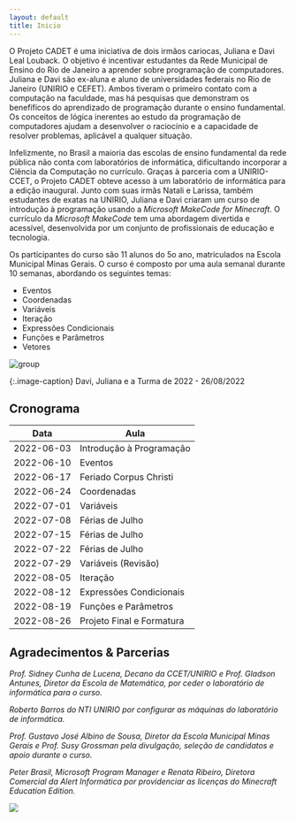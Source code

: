 ```yaml
---
layout: default
title: Inicio
---
```


O Projeto CADET é uma iniciativa de dois irmãos cariocas, Juliana e Davi Leal Louback. O objetivo é incentivar estudantes da Rede Municipal de Ensino do Rio de Janeiro a aprender sobre programação de computadores. Juliana e Davi são ex-aluna e aluno de universidades federais no Rio de Janeiro (UNIRIO e CEFET). Ambos tiveram o primeiro contato com a computação na faculdade, mas há pesquisas que demonstram os benefíficos do aprendizado de programação durante o ensino fundamental. Os conceitos de lógica inerentes ao estudo da programação de computadores ajudam a desenvolver o raciocínio e a capacidade de resolver problemas, aplicável a qualquer situação.

Infelizmente, no Brasil a maioria das escolas de ensino fundamental da rede pública não conta com laboratórios de informática, dificultando incorporar a Ciência da Computação no currículo. Graças à parceria com a UNIRIO-CCET, o Projeto CADET obteve acesso à um laboratório de informática para a edição inaugural. Junto com suas irmãs Natali e Larissa, também estudantes de exatas na UNIRIO, Juliana e Davi criaram um curso de introdução à programação usando a _Microsoft MakeCode for Minecraft_. O currículo da _Microsoft MakeCode_ tem uma abordagem divertida e acessível, desenvolvida por um conjunto de profissionais de educação e tecnologia.

Os participantes do curso são 11 alunos do 5o ano, matriculados na Escola Municipal Minas Gerais. O curso é composto por uma aula semanal durante 10 semanas, abordando os seguintes temas:

* Eventos
* Coordenadas
* Variáveis 
* Iteração
* Expressões Condicionais
* Funções e Parâmetros
* Vetores

![group](../assets/img/group.jpg)

{:.image-caption}
Davi, Juliana e a Turma de 2022 - 26/08/2022


## Cronograma

| Data	      | Aula		      	|
| ----------- | ----------------------- |
| 2022-06-03  | Introdução à Programação |
| 2022-06-10  | Eventos		      		|
| 2022-06-17  | Feriado Corpus Christi	|
| 2022-06-24  | Coordenadas		   |
| 2022-07-01  | Variáveis					|
| 2022-07-08  | Férias de Julho					|
| 2022-07-15  | Férias de Julho					|
| 2022-07-22  | Férias de Julho					|
| 2022-07-29  | Variáveis (Revisão)				|
| 2022-08-05  | Iteração					|
| 2022-08-12  | Expressões Condicionais				|
| 2022-08-19  | Funções e Parâmetros				|
| 2022-08-26  | Projeto Final e Formatura			|


## Agradecimentos & Parcerias


_Prof. Sidney Cunha de Lucena, Decano da CCET/UNIRIO e Prof. Gladson Antunes, Diretor da Escola de Matemática, por ceder o laboratório de informática para o curso._

_Roberto Barros do NTI UNIRIO por configurar as máquinas do laboratório de informática._

_Prof. Gustavo José Albino de Sousa, Diretor da Escola Municipal Minas Gerais e Prof. Susy Grossman pela divulgação, seleção de candidatos e apoio durante o curso._

_Peter Brasil, Microsoft Program Manager e Renata Ribeiro, Diretora Comercial da Alert Informática por providenciar as licenças do Minecraft Education Edition._


![](../assets/img/class.jpg)
